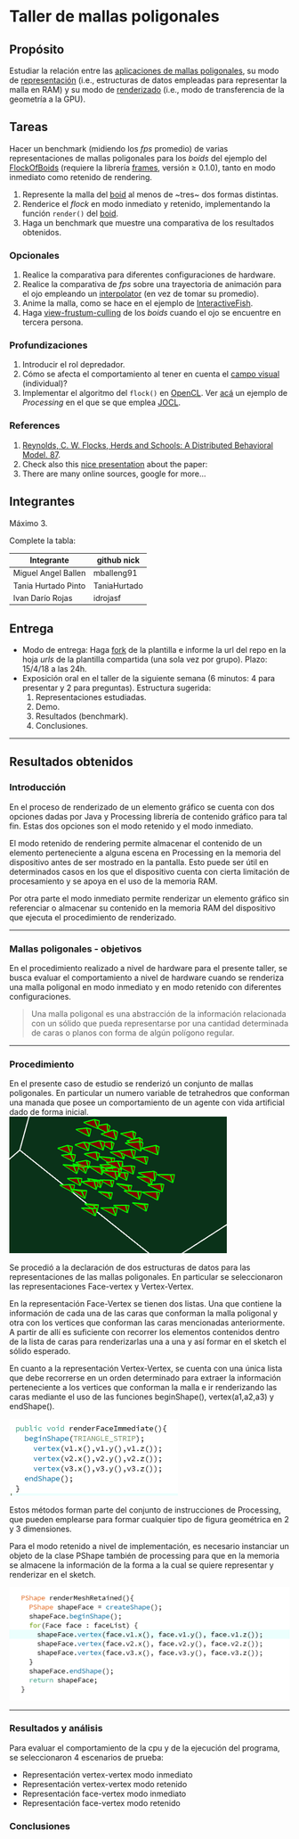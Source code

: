 # Taller de mallas poligonales

## Propósito

Estudiar la relación entre las [aplicaciones de mallas poligonales](https://github.com/VisualComputing/representation), su modo de [representación](https://en.wikipedia.org/wiki/Polygon_mesh) (i.e., estructuras de datos empleadas para representar la malla en RAM) y su modo de [renderizado](https://processing.org/tutorials/pshape/) (i.e., modo de transferencia de la geometría a la GPU).

## Tareas

Hacer un benchmark (midiendo los *fps* promedio) de varias representaciones de mallas poligonales para los _boids_ del ejemplo del [FlockOfBoids](https://github.com/VisualComputing/framesjs/tree/processing/examples/Advanced/FlockOfBoids) (requiere la librería [frames](https://github.com/VisualComputing/framesjs/releases), versión ≥ 0.1.0), tanto en modo inmediato como retenido de rendering.

1. Represente la malla del [boid](https://github.com/VisualComputing/framesjs/blob/processing/examples/Advanced/FlockOfBoids/Boid.pde) al menos de ~tres~ dos formas distintas.
2. Renderice el _flock_ en modo inmediato y retenido, implementando la función ```render()``` del [boid](https://github.com/VisualComputing/framesjs/blob/processing/examples/Advanced/FlockOfBoids/Boid.pde).
3. Haga un benchmark que muestre una comparativa de los resultados obtenidos.

### Opcionales

1. Realice la comparativa para diferentes configuraciones de hardware.
2. Realice la comparativa de *fps* sobre una trayectoria de animación para el ojo empleando un [interpolator](https://github.com/VisualComputing/framesjs/tree/processing/examples/Basics/B8_Interpolation2) (en vez de tomar su promedio).
3. Anime la malla, como se hace en el ejemplo de [InteractiveFish](https://github.com/VisualComputing/framesjs/tree/processing/examples/ik/InteractiveFish).
4. Haga [view-frustum-culling](https://github.com/VisualComputing/framesjs/tree/processing/examples/Demos/ViewFrustumCulling) de los _boids_ cuando el ojo se encuentre en tercera persona.

### Profundizaciones

1. Introducir el rol depredador.
2. Cómo se afecta el comportamiento al tener en cuenta el [campo visual](https://es.wikipedia.org/wiki/Campo_visual) (individual)?
3. Implementar el algoritmo del ```flock()``` en [OpenCL](https://en.wikipedia.org/wiki/OpenCL). Ver [acá](https://www.youtube.com/watch?v=4NU37rPOAsk) un ejemplo de *Processing* en el que se que emplea [JOCL](http://www.jocl.org/).

### References

1. [Reynolds, C. W. Flocks, Herds and Schools: A Distributed Behavioral Model. 87](http://www.cs.toronto.edu/~dt/siggraph97-course/cwr87/).
2. Check also this [nice presentation](https://pdfs.semanticscholar.org/73b1/5c60672971c44ef6304a39af19dc963cd0af.pdf) about the paper:
3. There are many online sources, google for more...

## Integrantes

Máximo 3.

Complete la tabla:

| Integrante | github nick |
|------------|-------------|
| Miguel Angel Ballen | mballeng91|
|Tania Hurtado Pinto| TaniaHurtado|
|Ivan Darío Rojas| idrojasf|

## Entrega

* Modo de entrega: Haga [fork](https://help.github.com/articles/fork-a-repo/) de la plantilla e informe la url del repo en la hoja *urls* de la plantilla compartida (una sola vez por grupo). Plazo: 15/4/18 a las 24h.
* Exposición oral en el taller de la siguiente semana (6 minutos: 4 para presentar y 2 para preguntas). Estructura sugerida:
  1. Representaciones estudiadas.
  2. Demo.
  3. Resultados (benchmark).
  4. Conclusiones.

***
## Resultados obtenidos

### Introducción
    
   En el proceso de renderizado de un elemento gráfico se cuenta con dos opciones 
    dadas por Java y Processing librería de contenido gráfico para tal fin.
    Estas dos opciones son el modo retenido y el modo inmediato.
    
   El modo retenido de rendering permite almacenar el contenido de un
    elemento perteneciente a alguna escena en Processing en la memoria
    del dispositivo antes de ser mostrado en la pantalla. Esto puede ser
    útil en determinados casos en los que el dispositivo cuenta con
    cierta limitación de procesamiento y se apoya en el uso de la memoria RAM.
    
   Por otra parte el modo inmediato permite renderizar un elemento 
    gráfico sin referenciar o almacenar su contenido en la memoria RAM
    del dispositivo que ejecuta el procedimiento de renderizado.
***
###  Mallas poligonales - objetivos
    
   En el procedimiento realizado a nivel de hardware para el presente taller,
    se busca evaluar el comportamiento a nivel de hardware cuando se 
    renderiza una malla poligonal en modo inmediato y en modo retenido
    con diferentes configuraciones.
    
   >Una malla poligonal es una abstracción de la información relacionada
    con un sólido que pueda representarse por una cantidad determinada
    de caras o planos con forma de algún polígono regular.
***    
### Procedimiento
    
   En el presente caso de estudio se renderizó un conjunto de 
    mallas poligonales. En particular un numero variable de tetrahedros que 
    conforman una manada que posee un comportamiento de un agente con vida artificial
    dado de forma inicial.
    ![alt-text](malla.PNG)
    
   Se procedió a la declaración de dos estructuras de datos para las representaciones
    de las mallas poligonales. En particular se seleccionaron las 
    representaciones Face-vertex   y Vertex-Vertex.
    
   En la representación Face-Vertex se tienen dos listas. Una que contiene
    la información de cada una de las caras que conforman la malla poligonal
    y otra con los vertices que conforman las caras mencionadas anteriormente.
    A partir de allí es suficiente con recorrer los elementos contenidos
    dentro de la lista de caras para renderizarlas una a una y así 
    formar en el sketch el sólido esperado.
    
   En cuanto a la representación Vertex-Vertex, se cuenta con una única
    lista que debe recorrerse en un orden determinado para extraer la 
    información perteneciente a los vertices que conforman la malla e ir
    renderizando las caras mediante el uso de las funciones beginShape(),
    vertex(a1,a2,a3) y endShape().
    
   ![alt-text](immediate.PNG)
        
   Estos métodos forman parte del conjunto de instrucciones de Processing,
    que pueden emplearse para formar cualquier tipo de figura geométrica
    en 2 y 3 dimensiones.
    
   Para el modo retenido a nivel de implementación, es necesario instanciar
    un objeto de la clase PShape también de processing para que en la memoria
    se almacene la información de la forma a la cual se quiere representar
    y renderizar en el sketch.
   
   ![alt-text](retained.PNG)
  
***
### Resultados y análisis
   Para evaluar el comportamiento de la cpu y de la ejecución del
    programa, se seleccionaron 4 escenarios de prueba:
   
   * Representación vertex-vertex modo inmediato
   * Representación vertex-vertex modo retenido
   * Representación face-vertex modo inmediato
   * Representación face-vertex modo retenido 
    


### Conclusiones





